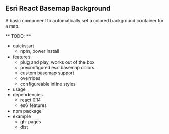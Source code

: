 Esri React Basemap Background
---

A basic component to automatically set a colored background container for a map.

** TODO: **
- quickstart
  - npm, bower install
- features
  - plug and play, works out of the box
  - preconfigured esri basemap colors
  - custom basemap support
  - overrides
  - configureable inline styles
- usage
- dependencies
  - react 0.14
  - es6 features
- npm package
- example
  - gh-pages
  - dist
